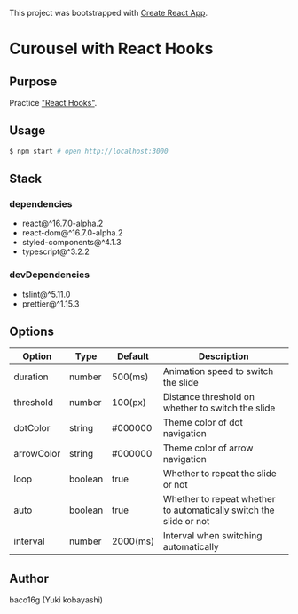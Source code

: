 This project was bootstrapped with [Create React App](https://github.com/facebook/create-react-app).

# Curousel with React Hooks

## Purpose

Practice ["React Hooks"](https://reactjs.org/docs/hooks-overview.html).

## Usage

```zsh
$ npm start # open http://localhost:3000
```

## Stack

### dependencies

* react@^16.7.0-alpha.2
* react-dom@^16.7.0-alpha.2
* styled-components@^4.1.3
* typescript@^3.2.2

### devDependencies

* tslint@^5.11.0
* prettier@^1.15.3

## Options

Option | Type | Default | Description
------ | ---- | ------- | -----------
duration | number | 500(ms) | Animation speed to switch the slide
threshold | number | 100(px) | Distance threshold on whether to switch the slide
dotColor | string | #000000 | Theme color of dot navigation
arrowColor | string | #000000 | Theme color of arrow navigation
loop | boolean | true | Whether to repeat the slide or not
auto | boolean | true | Whether to repeat whether to automatically switch the slide or not
interval | number | 2000(ms) | Interval when switching automatically

## Author

baco16g (Yuki kobayashi)
